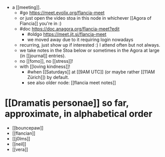 - a [[meeting]].
	- #go https://meet.evolix.org/flancia-meet
    - or just open the video stoa in this node in whichever [[Agora of Flancia]] you're in :)
  - #doc https://doc.anagora.org/flancia-meet?edit
	- #oldgo https://meet.jit.si/flancia-meet
    - we moved away due to it requiring login nowadays
  - recurring, just show up if interested :) I attend often but not always.
  - we take notes in the Stoa below or sometimes in the Agora at large (in [[journal]] entries).
  - no [[fomo]], no [[stress]]! 
  - with [[loving kindness]]!
	- #when [[Saturdays]] at [[9AM UTC]] (or maybe rather [[11AM Zürich]]) by default.
	- see also older node: [[flancia meet notes]]

# [[Dramatis personae]] so far, approximate, in alphabetical order

- [[bouncepaw]]
- [[flancian]]
- [[j0lms]]
- [[neil]]
- [[vera]]
